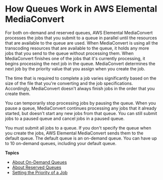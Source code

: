 # How Queues Work in AWS Elemental MediaConvert<a name="how-queues-work"></a>

For both on\-demand and reserved queues, AWS Elemental MediaConvert processes the jobs that you submit to a queue in parallel until the resources that are available to the queue are used\. When MediaConvert is using all the transcoding resources that are available to the queue, it holds any more jobs that you send to the queue without processing them\. When MediaConvert finishes one of the jobs that it's currently processing, it begins processing the next job in the queue\. MediaConvert determines the next job by the priority value that you assign when you create the job\.

The time that is required to complete a job varies significantly based on the size of the file that you're converting and the job specifications\. Accordingly, MediaConvert doesn't always finish jobs in the order that you create them\.

You can temporarily stop processing jobs by pausing the queue\. When you pause a queue, MediaConvert continues processing any jobs that it already started, but doesn't start any new jobs from that queue\. You can still submit jobs to a paused queue and cancel jobs in a paused queue\.

You must submit all jobs to a queue\. If you don't specify the queue when you create the jobs, AWS Elemental MediaConvert sends them to the default queue\. The default queue is an on\-demand queue\. You can have up to 10 on\-demand queues, including your default queue\.

**Topics**
+ [About On\-Demand Queues](about-on-demand-queues.md)
+ [About Reserved Queues](about-reserved-queues.md)
+ [Setting the Priority of a Job](setting-the-priority-of-a-job.md)